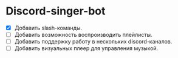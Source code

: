 # Discord-singer-bot

- [x] Добавить slash-команды.
- [ ] Добавить возможность воспроизводить плейлисты.
- [ ] Добавить поддержку работу в нескольких discord-каналов.
- [ ] Добавить визуальных плеер для управления музыкой.
